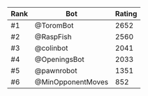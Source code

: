 Rank|Bot|Rating
---|---|---
#1|@ToromBot|2652
#2|@RaspFish|2560
#3|@colinbot|2041
#4|@OpeningsBot|2033
#5|@pawnrobot|1351
#6|@MinOpponentMoves|852
